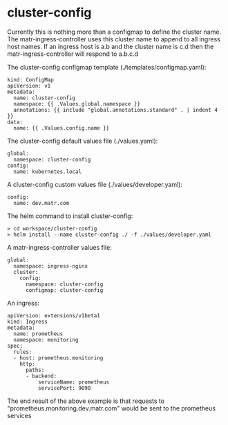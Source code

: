 # cluster-config

Currently this is nothing more than a configmap to define the cluster name.
The matr-ingress-controller uses this cluster name to append to all ingress host names.
If an ingress host is a.b and the cluster name is c.d then the matr-ingress-controller will respond to a.b.c.d

The cluster-config configmap template (./templates/configmap.yaml):
```
kind: ConfigMap
apiVersion: v1
metadata:
  name: cluster-config
  namespace: {{ .Values.global.namespace }}
  annotations: {{ include "global.annotations.standard" . | indent 4 }}
data:
  name: {{ .Values.config.name }}
```

The cluster-config default values file (./values.yaml):
```
global:
  namespace: cluster-config
config:
  name: kubernetes.local
```

A cluster-config custom values file (./values/developer.yaml):
```
config:
  name: dev.matr.com
```

The helm command to install cluster-config:
```
> cd workspace/cluster-config
> helm install --name cluster-config ./ -f ./values/developer.yaml
```

A matr-ingress-controller values file:
```
global:
  namespace: ingress-nginx
  cluster:
    config:
      namespace: cluster-config
      configmap: cluster-config
```

An ingress:
```
apiVersion: extensions/v1beta1
kind: Ingress
metadata:
  name: prometheus
  namespace: monitoring
spec:
  rules:
  - host: prometheus.monitoring
    http:
      paths:
      - backend:
          serviceName: prometheus
          servicePort: 9090
```

The end result of the above example is that requests to "prometheus.monitoring.dev.matr.com" would be sent to the prometheus services
